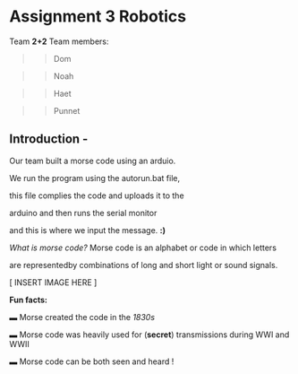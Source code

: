 # Assignment 3 Robotics 
Team **2+2**
Team members:
>>    Dom

>>    Noah 

>>    Haet

>>    Punnet 

## Introduction - 

<font colour="pink">Our team built a morse code using an arduio.



We run the program using the autorun.bat file,


this file complies the code and uploads it to the


arduino and then runs the serial monitor


and this is  where we input the message. **:)**  </font>



_What is morse code?_
Morse code is an alphabet or code in which letters



are representedby combinations of long and short light or sound signals.







[ INSERT IMAGE HERE ]






**Fun facts:** 





▬ Morse created the code in the _1830s_




▬ Morse code was heavily used for (**secret**) transmissions during WWI and WWII 




▬ Morse code can be both seen and heard !

